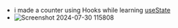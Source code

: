 * i made a counter using Hooks while learning [useState](https://www.w3schools.com/react/react_usestate.asp)
* ![Screenshot 2024-07-30 115808](https://github.com/user-attachments/assets/6600e3e4-395f-4b7c-bbb1-9b4806040041)
